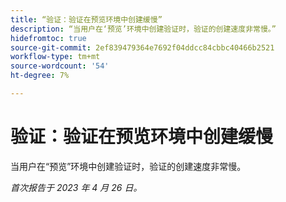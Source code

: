 ```yaml
---
title: “验证：验证在预览环境中创建缓慢”
description: “当用户在‘预览’环境中创建验证时，验证的创建速度非常慢。”
hidefromtoc: true
source-git-commit: 2ef839479364e7692f04ddcc84cbbc40466b2521
workflow-type: tm+mt
source-wordcount: '54'
ht-degree: 7%

---
```



# 验证：验证在预览环境中创建缓慢

<!--This article is by request. Article is on WF and WFP TOCs-->

当用户在“预览”环境中创建验证时，验证的创建速度非常慢。

_首次报告于 2023 年 4 月 26 日。_

